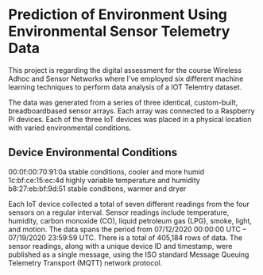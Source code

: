 # Prediction of Environment Using Environmental Sensor Telemetry Data
This project is regarding the digital assessment for the course Wireless Adhoc and Sensor Networks where I've employed six different machine learning techniques to perform data analysis of a IOT Telemtry dataset.

The data was generated from a series of three identical, custom-built, breadboardbased sensor arrays. Each array was connected to a Raspberry Pi devices. Each of the
three IoT devices was placed in a physical location with varied environmental conditions.

## Device Environmental Conditions
00:0f:00:70:91:0a stable conditions, cooler and more humid
1c:bf:ce:15:ec:4d highly variable temperature and humidity
b8:27:eb:bf:9d:51 stable conditions, warmer and dryer

Each IoT device collected a total of seven different readings from the four sensors on
a regular interval. Sensor readings include temperature, humidity, carbon monoxide
(CO), liquid petroleum gas (LPG), smoke, light, and motion. The data spans the
period from 07/12/2020 00:00:00 UTC – 07/19/2020 23:59:59 UTC.
There is a total of 405,184 rows of data.
The sensor readings, along with a unique device ID and timestamp, were published as
a single message, using the ISO standard Message Queuing Telemetry Transport
(MQTT) network protocol.

